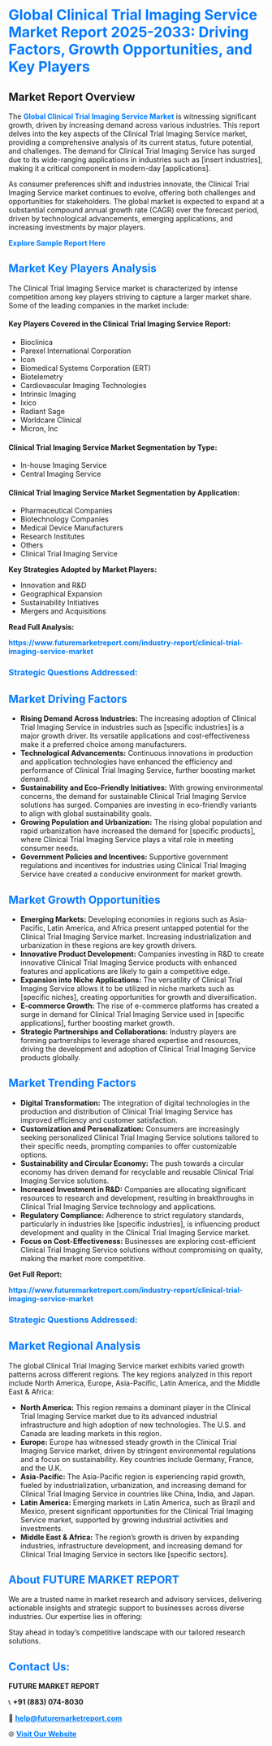 <h1 style="color: #007BFF;">Global Clinical Trial Imaging Service Market Report 2025-2033: Driving Factors, Growth Opportunities, and Key Players</h1>

<section id="overview">
<h2>Market Report Overview</h2>
<p>The <a href="https://www.futuremarketreport.com/industry-report/clinical-trial-imaging-service-market" style="color: #007BFF; text-decoration: none;"><strong>Global Clinical Trial Imaging Service Market</strong></a> is witnessing significant growth, driven by increasing demand across various industries. This report delves into the key aspects of the Clinical Trial Imaging Service market, providing a comprehensive analysis of its current status, future potential, and challenges. The demand for Clinical Trial Imaging Service has surged due to its wide-ranging applications in industries such as [insert industries], making it a critical component in modern-day [applications].</p>
<p>As consumer preferences shift and industries innovate, the Clinical Trial Imaging Service market continues to evolve, offering both challenges and opportunities for stakeholders. The global market is expected to expand at a substantial compound annual growth rate (CAGR) over the forecast period, driven by technological advancements, emerging applications, and increasing investments by major players.</p>
</section>

<section id="overview">
<p><a href="https://www.futuremarketreport.com/request-sample/reportId=127115" style="color: #007BFF; text-decoration: none;"><strong>Explore Sample Report Here</strong></a></p>
</section>

<section id="key-players">
<h2 style="color: #007BFF;">Market Key Players Analysis</h2>
<p>The Clinical Trial Imaging Service market is characterized by intense competition among key players striving to capture a larger market share. Some of the leading companies in the market include:</p>
<h4>Key Players Covered in the Clinical Trial Imaging Service Report:</h4>
<ul><li>Bioclinica</li><li>Parexel International Corporation</li><li>Icon</li><li>Biomedical Systems Corporation (ERT)</li><li>Biotelemetry</li><li>Cardiovascular Imaging Technologies</li><li>Intrinsic Imaging</li><li>Ixico</li><li>Radiant Sage</li><li>Worldcare Clinical</li><li>Micron, Inc</li></ul>
<h4>Clinical Trial Imaging Service Market Segmentation by Type:</h4>
<ul><li>In-house Imaging Service</li><li>Central Imaging Service</li></ul>

<h4>Clinical Trial Imaging Service Market Segmentation by Application:</h4>
<ul><li>Pharmaceutical Companies</li><li>Biotechnology Companies</li><li>Medical Device Manufacturers</li><li>Research Institutes</li><li>Others</li><li>Clinical Trial Imaging Service</li></ul>
<p><strong>Key Strategies Adopted by Market Players:</strong></p>
<ul>
<li>Innovation and R&D</li>
<li>Geographical Expansion</li>
<li>Sustainability Initiatives</li>
<li>Mergers and Acquisitions</li>
</ul>
</section>

<section>
<p><strong>Read Full Analysis: </strong></p><a href="https://www.futuremarketreport.com/industry-report/clinical-trial-imaging-service-market" style="color: #007BFF; text-decoration: none;"><strong>https://www.futuremarketreport.com/industry-report/clinical-trial-imaging-service-market</strong></a>
<h3 style="color: #007BFF;">Strategic Questions Addressed:</h3>
</section>

<section id="driving-factors">
<h2 style="color: #007BFF;">Market Driving Factors</h2>
<ul>
<li><strong>Rising Demand Across Industries:</strong> The increasing adoption of Clinical Trial Imaging Service in industries such as [specific industries] is a major growth driver. Its versatile applications and cost-effectiveness make it a preferred choice among manufacturers.</li>
<li><strong>Technological Advancements:</strong> Continuous innovations in production and application technologies have enhanced the efficiency and performance of Clinical Trial Imaging Service, further boosting market demand.</li>
<li><strong>Sustainability and Eco-Friendly Initiatives:</strong> With growing environmental concerns, the demand for sustainable Clinical Trial Imaging Service solutions has surged. Companies are investing in eco-friendly variants to align with global sustainability goals.</li>
<li><strong>Growing Population and Urbanization:</strong> The rising global population and rapid urbanization have increased the demand for [specific products], where Clinical Trial Imaging Service plays a vital role in meeting consumer needs.</li>
<li><strong>Government Policies and Incentives:</strong> Supportive government regulations and incentives for industries using Clinical Trial Imaging Service have created a conducive environment for market growth.</li>
</ul>
</section>

<section id="growth-opportunities">
<h2 style="color: #007BFF;">Market Growth Opportunities</h2>
<ul>
<li><strong>Emerging Markets:</strong> Developing economies in regions such as Asia-Pacific, Latin America, and Africa present untapped potential for the Clinical Trial Imaging Service market. Increasing industrialization and urbanization in these regions are key growth drivers.</li>
<li><strong>Innovative Product Development:</strong> Companies investing in R&D to create innovative Clinical Trial Imaging Service products with enhanced features and applications are likely to gain a competitive edge.</li>
<li><strong>Expansion into Niche Applications:</strong> The versatility of Clinical Trial Imaging Service allows it to be utilized in niche markets such as [specific niches], creating opportunities for growth and diversification.</li>
<li><strong>E-commerce Growth:</strong> The rise of e-commerce platforms has created a surge in demand for Clinical Trial Imaging Service used in [specific applications], further boosting market growth.</li>
<li><strong>Strategic Partnerships and Collaborations:</strong> Industry players are forming partnerships to leverage shared expertise and resources, driving the development and adoption of Clinical Trial Imaging Service products globally.</li>
</ul>
</section>

<section id="trending-factors">
<h2 style="color: #007BFF;">Market Trending Factors</h2>
<ul>
<li><strong>Digital Transformation:</strong> The integration of digital technologies in the production and distribution of Clinical Trial Imaging Service has improved efficiency and customer satisfaction.</li>
<li><strong>Customization and Personalization:</strong> Consumers are increasingly seeking personalized Clinical Trial Imaging Service solutions tailored to their specific needs, prompting companies to offer customizable options.</li>
<li><strong>Sustainability and Circular Economy:</strong> The push towards a circular economy has driven demand for recyclable and reusable Clinical Trial Imaging Service solutions.</li>
<li><strong>Increased Investment in R&D:</strong> Companies are allocating significant resources to research and development, resulting in breakthroughs in Clinical Trial Imaging Service technology and applications.</li>
<li><strong>Regulatory Compliance:</strong> Adherence to strict regulatory standards, particularly in industries like [specific industries], is influencing product development and quality in the Clinical Trial Imaging Service market.</li>
<li><strong>Focus on Cost-Effectiveness:</strong> Businesses are exploring cost-efficient Clinical Trial Imaging Service solutions without compromising on quality, making the market more competitive.</li>
</ul>
</section>

<section>
<p><strong>Get Full Report: </strong></p><a href="https://www.futuremarketreport.com/industry-report/clinical-trial-imaging-service-market" style="color: #007BFF; text-decoration: none;"><strong>https://www.futuremarketreport.com/industry-report/clinical-trial-imaging-service-market</strong></a>
<h3 style="color: #007BFF;">Strategic Questions Addressed:</h3>
</section>


<section id="regional-analysis">
<h2 style="color: #007BFF;">Market Regional Analysis</h2>
<p>The global Clinical Trial Imaging Service market exhibits varied growth patterns across different regions. The key regions analyzed in this report include North America, Europe, Asia-Pacific, Latin America, and the Middle East & Africa:</p>
<ul>
<li><strong>North America:</strong> This region remains a dominant player in the Clinical Trial Imaging Service market due to its advanced industrial infrastructure and high adoption of new technologies. The U.S. and Canada are leading markets in this region.</li>
<li><strong>Europe:</strong> Europe has witnessed steady growth in the Clinical Trial Imaging Service market, driven by stringent environmental regulations and a focus on sustainability. Key countries include Germany, France, and the U.K.</li>
<li><strong>Asia-Pacific:</strong> The Asia-Pacific region is experiencing rapid growth, fueled by industrialization, urbanization, and increasing demand for Clinical Trial Imaging Service in countries like China, India, and Japan.</li>
<li><strong>Latin America:</strong> Emerging markets in Latin America, such as Brazil and Mexico, present significant opportunities for the Clinical Trial Imaging Service market, supported by growing industrial activities and investments.</li>
<li><strong>Middle East & Africa:</strong> The region’s growth is driven by expanding industries, infrastructure development, and increasing demand for Clinical Trial Imaging Service in sectors like [specific sectors].</li>
</ul>
</section>

<footer>
<h2 style="color: #007BFF;">About FUTURE MARKET REPORT</h2>
<p>We are a trusted name in market research and advisory services, delivering actionable insights and strategic support to businesses across diverse industries. Our expertise lies in offering:</p>

<p>Stay ahead in today’s competitive landscape with our tailored research solutions.</p>

<h2 style="color: #007BFF;">Contact Us:</h2>
<p><strong>FUTURE MARKET REPORT</strong></p>
<p>📞 <strong>+91 (883) 074-8030</strong></p>
<p>📧 <strong><a href="mailto:help@futuremarketreport.com" style="color: #007BFF;">help@futuremarketreport.com</a></strong></p>
<p>🌐 <strong><a href="https://www.futuremarketreport.com/" style="color: #007BFF;">Visit Our Website</a></strong></p>
</footer>